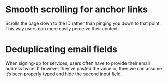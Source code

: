 # Smooth scrolling for anchor links
Scrolls the page down to the ID rather than pinging you down to that point. This way users can more easily perceive their context.
# Deduplicating email fields
When signing-up for services, users often have to provide their email address twice. If however they’ve pasted the value in, then we can assume it’s been properly typed and hide the second input field.